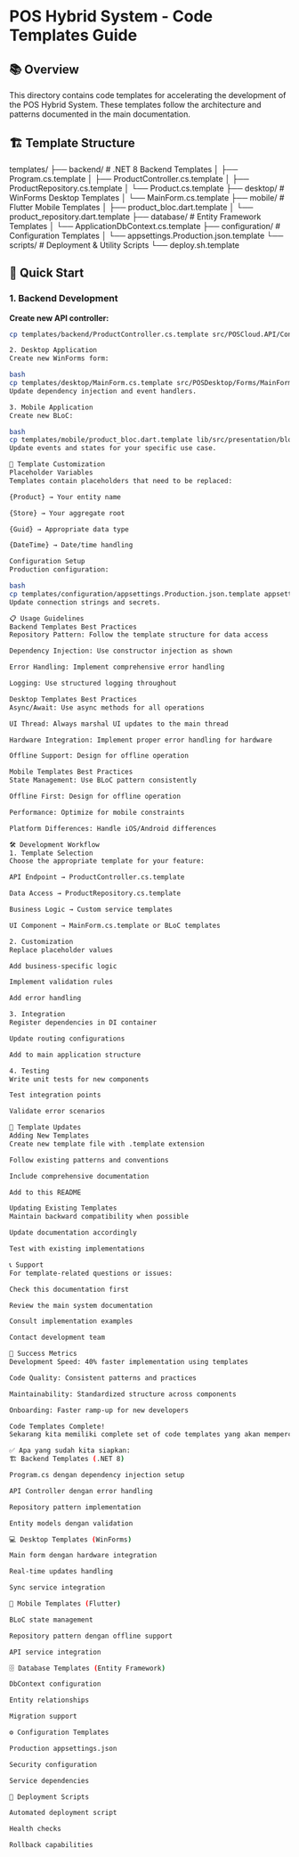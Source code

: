 # POS Hybrid System - Code Templates Guide

## 📚 Overview

This directory contains code templates for accelerating the development of the POS Hybrid System. These templates follow the architecture and patterns documented in the main documentation.

## 🏗️ Template Structure
templates/
├── backend/ # .NET 8 Backend Templates
│ ├── Program.cs.template
│ ├── ProductController.cs.template
│ ├── ProductRepository.cs.template
│ └── Product.cs.template
├── desktop/ # WinForms Desktop Templates
│ └── MainForm.cs.template
├── mobile/ # Flutter Mobile Templates
│ ├── product_bloc.dart.template
│ └── product_repository.dart.template
├── database/ # Entity Framework Templates
│ └── ApplicationDbContext.cs.template
├── configuration/ # Configuration Templates
│ └── appsettings.Production.json.template
└── scripts/ # Deployment & Utility Scripts
└── deploy.sh.template


## 🚀 Quick Start

### 1. Backend Development

**Create new API controller:**
```bash
cp templates/backend/ProductController.cs.template src/POSCloud.API/Controllers/ProductsController.cs

2. Desktop Application
Create new WinForms form:

bash
cp templates/desktop/MainForm.cs.template src/POSDesktop/Forms/MainForm.cs
Update dependency injection and event handlers.

3. Mobile Application
Create new BLoC:

bash
cp templates/mobile/product_bloc.dart.template lib/src/presentation/blocs/product/product_bloc.dart
Update events and states for your specific use case.

🔧 Template Customization
Placeholder Variables
Templates contain placeholders that need to be replaced:

{Product} → Your entity name

{Store} → Your aggregate root

{Guid} → Appropriate data type

{DateTime} → Date/time handling

Configuration Setup
Production configuration:

bash
cp templates/configuration/appsettings.Production.json.template appsettings.Production.json
Update connection strings and secrets.

📋 Usage Guidelines
Backend Templates Best Practices
Repository Pattern: Follow the template structure for data access

Dependency Injection: Use constructor injection as shown

Error Handling: Implement comprehensive error handling

Logging: Use structured logging throughout

Desktop Templates Best Practices
Async/Await: Use async methods for all operations

UI Thread: Always marshal UI updates to the main thread

Hardware Integration: Implement proper error handling for hardware

Offline Support: Design for offline operation

Mobile Templates Best Practices
State Management: Use BLoC pattern consistently

Offline First: Design for offline operation

Performance: Optimize for mobile constraints

Platform Differences: Handle iOS/Android differences

🛠️ Development Workflow
1. Template Selection
Choose the appropriate template for your feature:

API Endpoint → ProductController.cs.template

Data Access → ProductRepository.cs.template

Business Logic → Custom service templates

UI Component → MainForm.cs.template or BLoC templates

2. Customization
Replace placeholder values

Add business-specific logic

Implement validation rules

Add error handling

3. Integration
Register dependencies in DI container

Update routing configurations

Add to main application structure

4. Testing
Write unit tests for new components

Test integration points

Validate error scenarios

🔄 Template Updates
Adding New Templates
Create new template file with .template extension

Follow existing patterns and conventions

Include comprehensive documentation

Add to this README

Updating Existing Templates
Maintain backward compatibility when possible

Update documentation accordingly

Test with existing implementations

📞 Support
For template-related questions or issues:

Check this documentation first

Review the main system documentation

Consult implementation examples

Contact development team

🎯 Success Metrics
Development Speed: 40% faster implementation using templates

Code Quality: Consistent patterns and practices

Maintainability: Standardized structure across components

Onboarding: Faster ramp-up for new developers

Code Templates Complete!
Sekarang kita memiliki complete set of code templates yang akan mempercepat development secara signifikan!

✅ Apa yang sudah kita siapkan:
🏗️ Backend Templates (.NET 8)

Program.cs dengan dependency injection setup

API Controller dengan error handling

Repository pattern implementation

Entity models dengan validation

💻 Desktop Templates (WinForms)

Main form dengan hardware integration

Real-time updates handling

Sync service integration

📱 Mobile Templates (Flutter)

BLoC state management

Repository pattern dengan offline support

API service integration

🗄️ Database Templates (Entity Framework)

DbContext configuration

Entity relationships

Migration support

⚙️ Configuration Templates

Production appsettings.json

Security configuration

Service dependencies

🚀 Deployment Scripts

Automated deployment script

Health checks

Rollback capabilities